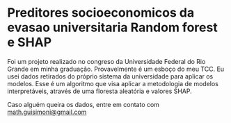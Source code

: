 # Preditores socioeconomicos da evasao universitaria Random forest e SHAP
Foi um projeto realizado no congreso da Universidade Federal do Rio Grande em minha graduação. Provavelmente é um esboço do meu TCC. Eu usei dados retirados do próprio sistema da universidade para aplicar os modelos. 
Esse é um algoritmo que visa aplicar a metodologia de modelos interpretáveis, através de uma floresta aleatória e valores SHAP. 

Caso alguém queira os dados, entre em contato com math.guisimoni@gmail.com 

